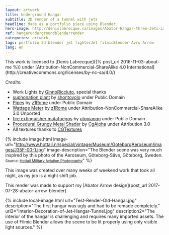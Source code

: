 ```yaml
---
layout: artwork
title: Underground Hangar
subtitle: 3D render of a tunnel with jets
headline: Made as a portfolio piece using Blender.
hero-image: http://denislabrecque.ca/images/Abator-Hangar-three-Jets-Last.jpg
ref: hangarundergroundblenderrender
categories: artwork
tags: portfolio 3d blender jet fighterJet filmicBlender Avro Arrow
lang: en
---
```

<div class="credits" markdown="1">This work is licensed to [Denis Labrecque]({% post_url 2016-11-03-about-me %}) under [Attribution-NonCommercial-ShareAlike 4.0 International](http://creativecommons.org/licenses/by-nc-sa/4.0/)

*Credits:*

- Work Lights by [GinnoRicciuto](https://www.blendswap.com/user/GinoRicciuto), special thanks
- [suphonation plant](https://www.blendswap.com/blends/view/70273) by [shontoyolo](https://www.blendswap.com/user/shontoloyo) under Public Domain
- [Pipes](https://www.blendswap.com/blends/view/76760) by [z1Rome](https://www.blendswap.com/user/z1Rome) under Public Domain
- [Wattage Meter](https://www.blendswap.com/blends/view/76654) by [z1Rome](https://www.blendswap.com/user/z1Rome) under Attribution-NonCommercial-ShareAlike 3.0 Unported
- [fire extinguisher matafuegos](https://www.blendswap.com/blends/view/25332) by [utopianqn](https://www.blendswap.com/user/utopianqn) under Public Domain
- [Procedural Grungy Metal Shader](https://www.blendswap.com/blends/view/80114) by [CgAlpha](https://www.blendswap.com/user/CgAlpha) under Attribution 3.0
- All textures thanks to [CGTextures](https://www.textures.com/)
</div>

{% include image.html image-url="http://www.hottail.nl/special/vintage/Museum/GoteborgAeroseum/images/J35F-00-1.jpg" image-description="The Blender scene was very much inspired by this photo of the Aeroseum, G&ouml;teborg-S&auml;ve, G&ouml;teborg, Sweden. <small>Source: <a href='http://www.hottail.nl/special/vintage/Museum/GoteborgAeroseum/Index.html'>Hottail Military Aviation Photography</a></small>" %}

This image was created over many weeks of weekend work that took all night, as my job is a night shift job.

This render was made to support my [Abator Arrow design](post_url 2017-07-28-abator-arrow-blender).

{% include local-image.html 
   url="Test-Render-Old-Hangar.jpg" description="The first hangar was ugly and had to be remade completely."
   url2="Interior-Decoration-of-Jet-Hangar-Tunnel.jpg" description2="The interior of the hangar is challenging and requires many imported assets. The use of Filmic Blender allows the scene to be lit properly using only visible light sources." %}